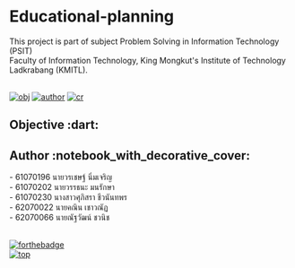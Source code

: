# Educational-planning
This project is part of subject Problem Solving in Information Technology (PSIT) <br>
Faculty of Information Technology, King Mongkut's Institute of Technology Ladkrabang (KMITL).<br><br>


[![obj](https://img.shields.io/badge/Goto-Objective-red.svg)](#obj)
[![author](https://img.shields.io/badge/Goto-Author-pink.svg)](#author)
[![cr](https://img.shields.io/badge/Goto-Credits-green.svg)](#cr)<br>

<h2 id='obj'>Objective :dart:</h2> 

<h2 id='author'>Author :notebook_with_decorative_cover:</h2>
- 61070196 นายวรเชษฐ์ นิ่มเจริญ <br>
- 61070202 นายวรรธนะ มนรักษา <br>
- 61070230 นางสาวศุภิสรา ชีวนันทพร <br>
- 62070022 นายคณิน เชาวณัฏ <br>
- 62070066 นายณัฐวัฒน์ ชวนิช <br><br>

[![forthebadge](https://forthebadge.com/images/badges/made-with-python.svg)](https://www.python.org/downloads/release/python-371/)<br>
[![top](https://img.shields.io/badge/Goto-top-orange.svg?style=for-the-badge)](#top)
